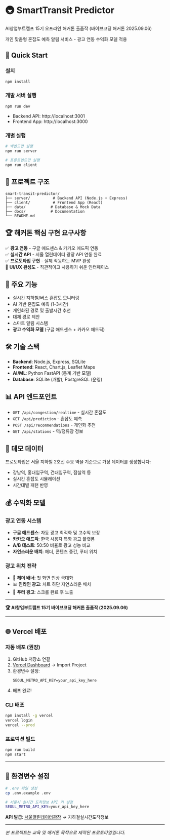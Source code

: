 # 🚇 SmartTransit Predictor

AI창업부트캠프 15기 오프라인 해커톤 출품작 (바이브코딩 해커톤 2025.09.06)

개인 맞춤형 혼잡도 예측 알림 서비스 - 광고 연동 수익화 모델 적용

## 🚀 Quick Start

### 설치
```bash
npm install
```

### 개발 서버 실행
```bash
npm run dev
```

- Backend API: http://localhost:3001
- Frontend App: http://localhost:3000

### 개별 실행
```bash
# 백엔드만 실행
npm run server

# 프론트엔드만 실행  
npm run client
```

## 📁 프로젝트 구조

```
smart-transit-predictor/
├── server/          # Backend API (Node.js + Express)
├── client/          # Frontend App (React)
├── data/           # Database & Mock Data
├── docs/           # Documentation
└── README.md
```

## 🏆 해커톤 핵심 구현 요구사항

✅ **광고 연동** - 구글 애드센스 & 카카오 애드픽 연동  
✅ **실시간 API** - 서울 열린데이터 광장 API 연동 완료  
✅ **프로토타입 구현** - 실제 작동하는 MVP 완성  
🎨 **UI/UX 완성도** - 직관적이고 사용하기 쉬운 인터페이스  

## 🎯 주요 기능

- 실시간 지하철/버스 혼잡도 모니터링
- AI 기반 혼잡도 예측 (1-3시간)
- 개인화된 경로 및 출발시간 추천
- 대체 경로 제안
- 스마트 알림 시스템
- **광고 수익화 모델** (구글 애드센스 + 카카오 애드픽)

## 🛠️ 기술 스택

- **Backend**: Node.js, Express, SQLite
- **Frontend**: React, Chart.js, Leaflet Maps
- **AI/ML**: Python FastAPI (통계 기반 모델)
- **Database**: SQLite (개발), PostgreSQL (운영)

## 📊 API 엔드포인트

- `GET /api/congestion/realtime` - 실시간 혼잡도
- `GET /api/prediction` - 혼잡도 예측
- `POST /api/recommendations` - 개인화 추천
- `GET /api/stations` - 역/정류장 정보

## 🎨 데모 데이터

프로토타입은 서울 지하철 2호선 주요 역을 기준으로 가상 데이터를 생성합니다:
- 강남역, 홍대입구역, 건대입구역, 잠실역 등
- 실시간 혼잡도 시뮬레이션
- 시간대별 패턴 반영

## 💰 수익화 모델

### 광고 연동 시스템
- **구글 애드센스**: 자동 광고 최적화 및 고수익 보장
- **카카오 애드픽**: 한국 사용자 특화 광고 플랫폼
- **A/B 테스트**: 50:50 비율로 광고 성능 비교
- **자연스러운 배치**: 헤더, 콘텐츠 중간, 푸터 위치

### 광고 위치 전략
- 📱 **헤더 배너**: 첫 화면 인상 극대화
- 📊 **인라인 광고**: 차트 하단 자연스러운 배치
- 🔽 **푸터 광고**: 스크롤 완료 후 노출

---

**🏆 AI창업부트캠프 15기 바이브코딩 해커톤 출품작 (2025.09.06)**

---

## 🌐 Vercel 배포

### 자동 배포 (권장)
1. GitHub 저장소 연결
2. [Vercel Dashboard](https://vercel.com/dashboard) → Import Project
3. 환경변수 설정:
   ```
   SEOUL_METRO_API_KEY=your_api_key_here
   ```
4. 배포 완료!

### CLI 배포
```bash
npm install -g vercel
vercel login
vercel --prod
```

### 프로덕션 빌드
```bash
npm run build
npm start
```

---

## 🔧 환경변수 설정

```bash
# .env 파일 생성
cp .env.example .env

# 서울시 실시간 도착정보 API 키 설정
SEOUL_METRO_API_KEY=your_api_key_here
```

**API 발급**: [서울열린데이터광장](http://data.seoul.go.kr) → 지하철실시간도착정보

---

*본 프로젝트는 교육 및 해커톤 목적으로 제작된 프로토타입입니다.*
